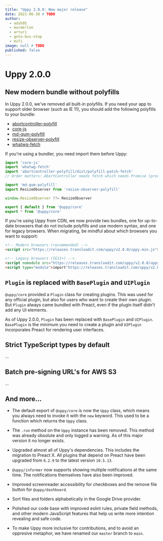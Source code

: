 ```yaml
---
title: "Uppy 2.0.0: New major release"
date: 2021-06-30 # TODO
author: 
  - aduh95
  - murderlon
  - arturi
  - goto-bus-stop
  - mifi
image: null # TODO
published: false
---
```


# Uppy 2.0.0

## New modern bundle without polyfills

In Uppy 2.0.0, we've removed all built-in polyfills. If you need your app to
support older browser (such as IE 11), you should add the following polyfills to your bundle:

- [abortcontroller-polyfill](https://github.com/mo/abortcontroller-polyfill)
- [core-js](https://github.com/zloirock/core-js)
- [md-gum-polyfill](https://github.com/mozdevs/mediaDevices-getUserMedia-polyfill)
- [resize-observer-polyfill](https://github.com/que-etc/resize-observer-polyfill)
- [whatwg-fetch](https://github.com/github/fetch)

If you're using a bundler, you need import them before Uppy:

```js
import 'core-js'
import 'whatwg-fetch'
import 'abortcontroller-polyfill/dist/polyfill-patch-fetch'
// Order matters: AbortController needs fetch which needs Promise (provided by core-js).

import 'md-gum-polyfill'
import ResizeObserver from 'resize-observer-polyfill'

window.ResizeObserver ??= ResizeObserver

export { default } from '@uppy/core'
export * from '@uppy/core'
```

If you're using Uppy from CDN, we now provide two bundles, one for up-to-date
browsers that do not include polyfills and use modern syntax, and one for legacy
browsers. When migrating, be mindful about which browsers you want to support:

```html
<!-- Modern browsers (recommended) -->
<script src="https://releases.transloadit.com/uppy/v2.0.0/uppy.min.js"></script>

<!-- Legacy browsers (IE11+) -->
<script nomodule src="https://releases.transloadit.com/uppy/v2.0.0/uppy.legacy.min.js"></script>
<script type="module">import"https://releases.transloadit.com/uppy/v2.0.0/uppy.min.js";</script>
```
## `Plugin` is replaced with `BasePlugin` and `UIPlugin`

`@uppy/core` provided a `Plugin` class for creating plugins. This was used for any official plugin, but also
for users who want to create their own plugin. But `Plugin` always came bundled with Preact, even if the plugin itself
didn't add any UI elements. 

As of Uppy 2.0.0, `Plugin` has been replaced with `BasePlugin` and `UIPlugin`. `BasePlugin` is the minimum you need to create a plugin
and `UIPlugin` incorporates Preact for rendering user interfaces.

## Strict TypeScript types by default

...

## Batch pre-signing URL's for AWS S3

...

## And more...

- The default export of `@uppy/core` is now the `Uppy` class, which means you always need to invoke it with the `new` keyword.
  This used to be a function which returns the `Uppy` class.

- The `.run` method on the `Uppy` instance has been removed.
  This method was already obsolute and only logged a warning.
  As of this major version it no longer exists.

- Upgraded almost all of Uppy's dependencies. This includes the migration to Preact X.
  All plugins that depend on Preact have been upgraded from `8.2.9` to the latest version `10.5.13`.

- `@uppy/informer` now supports showing multiple notifications at the same time. The notifications themselves have also been improved.

- Improved screenreader accessibility for checkboxes and the remove file button for `@uppy/dashboard`.

- Sort files and folders alphabetically in the Google Drive provider.

- Polished our code base with improved eslint rules, private field methods, and other modern JavaScript features
  that help us write more intention revealing and safe code.

- To make Uppy more inclusive for contributions, and to avoid an oppresive metaphor, we have renamed our `master` branch to `main`.
